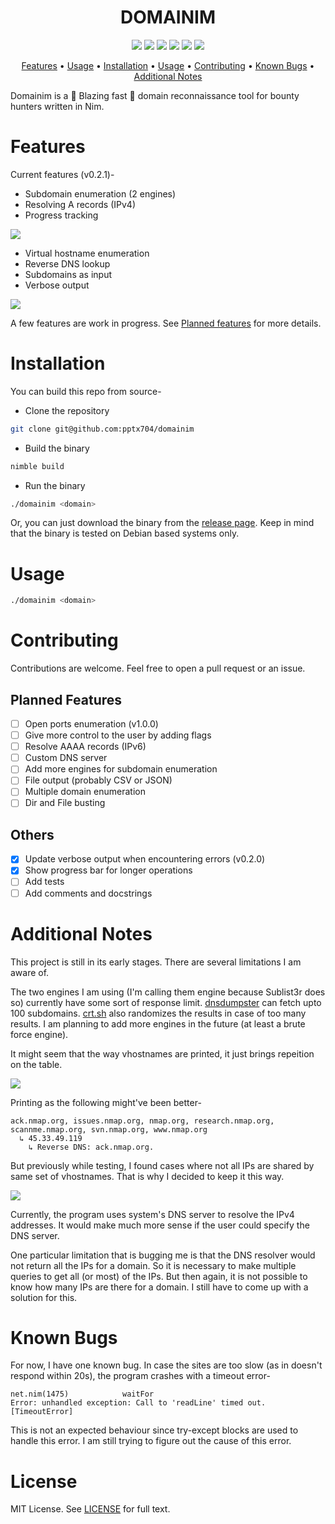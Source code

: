 <h1 align="center">DOMAINIM</h1>
<p align="center">
<img src=https://img.shields.io/github/languages/top/pptx704/domainim
>
<img src=https://img.shields.io/badge/OS-Debian_Linux-blue>
<img src=https://img.shields.io/github/languages/code-size/pptx704/domainim>
<img src=https://img.shields.io/github/stars/pptx704/domainim>
<img src=https://img.shields.io/github/v/release/pptx704/domainim
>
<a href="#license"><img src=https://img.shields.io/github/license/pptx704/domainim></a>
</p>

<p align="center">
  <a href="#Features">Features</a> •
  <a href="#Usage">Usage</a> •
  <a href="#installation">Installation</a> •
  <a href="#usage">Usage</a> •
  <a href="#contributing">Contributing</a> •
  <a href="#known-bugs">Known Bugs</a> •
  <a href="#additional-notes">Additional Notes</a>
</p>

Domainim is a 🚀 Blazing fast 🚀 domain reconnaissance tool for bounty hunters written in Nim.

# Features
Current features (v0.2.1)-
- Subdomain enumeration (2 engines)
- Resolving A records (IPv4)
- Progress tracking

![](https://i.postimg.cc/zfrqLm1z/image.png)

- Virtual hostname enumeration
- Reverse DNS lookup
- Subdomains as input
- Verbose output

![](https://i.postimg.cc/xThMM9RS/image.png)

A few features are work in progress. See [Planned features](#planned-features) for more details.

# Installation
You can build this repo from source-
- Clone the repository
```bash
git clone git@github.com:pptx704/domainim
```
- Build the binary
```bash
nimble build
```
- Run the binary
```bash
./domainim <domain>
```

Or, you can just download the binary from the [release page](https://github.com/pptx704/domainim/releases). Keep in mind that the binary is tested on Debian based systems only.

# Usage

```bash
./domainim <domain>
```


# Contributing
Contributions are welcome. Feel free to open a pull request or an issue.

## Planned Features
- [ ] Open ports enumeration (v1.0.0)
- [ ] Give more control to the user by adding flags
- [ ] Resolve AAAA records (IPv6)
- [ ] Custom DNS server
- [ ] Add more engines for subdomain enumeration
- [ ] File output (probably CSV or JSON)
- [ ] Multiple domain enumeration
- [ ] Dir and File busting

## Others
- [x] Update verbose output when encountering errors (v0.2.0)
- [x] Show progress bar for longer operations
- [ ] Add tests
- [ ] Add comments and docstrings

# Additional Notes
This project is still in its early stages. There are several limitations I am aware of.

The two engines I am using (I'm calling them engine because Sublist3r does so) currently have some sort of response limit. [dnsdumpster](https://dnsdumpster.com) can fetch upto 100 subdomains. [crt.sh](https://crt.sh) also randomizes the results in case of too many results. I am planning to add more engines in the future (at least a brute force engine).

It might seem that the way vhostnames are printed, it just brings repeition on the table.

![](https://i.postimg.cc/HLkC413T/image.png)

Printing as the following might've been better-
```
ack.nmap.org, issues.nmap.org, nmap.org, research.nmap.org, scannme.nmap.org, svn.nmap.org, www.nmap.org
  ↳ 45.33.49.119
    ↳ Reverse DNS: ack.nmap.org. 
```
But previously while testing, I found cases where not all IPs are shared by same set of vhostnames. That is why I decided to keep it this way.

![](https://i.postimg.cc/q7PjB8NW/image.png)

Currently, the program uses system's DNS server to resolve the IPv4 addresses. It would make much more sense if the user could specify the DNS server.

One particular limitation that is bugging me is that the DNS resolver would not return all the IPs for a domain. So it is necessary to make multiple queries to get all (or most) of the IPs. But then again, it is not possible to know how many IPs are there for a domain. I still have to come up with a solution for this.

# Known Bugs
For now, I have one known bug. In case the sites are too slow (as in doesn't respond within 20s), the program crashes with a timeout error-
```
net.nim(1475)            waitFor
Error: unhandled exception: Call to 'readLine' timed out. [TimeoutError]
```
This is not an expected behaviour since try-except blocks are used to handle this error. I am still trying to figure out the cause of this error.

# License
MIT License. See [LICENSE](LICENSE) for full text.